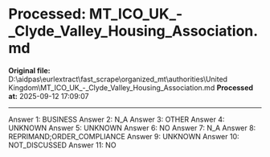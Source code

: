 # Processed: MT_ICO_UK_-_Clyde_Valley_Housing_Association.md

**Original file:** D:\aidpas\eurlextract\fast_scrape\organized_mt\authorities\United Kingdom\MT_ICO_UK_-_Clyde_Valley_Housing_Association.md
**Processed at:** 2025-09-12 17:09:07

---

Answer 1: BUSINESS
Answer 2: N_A
Answer 3: OTHER
Answer 4: UNKNOWN
Answer 5: UNKNOWN
Answer 6: NO
Answer 7: N_A
Answer 8: REPRIMAND;ORDER_COMPLIANCE
Answer 9: UNKNOWN
Answer 10: NOT_DISCUSSED
Answer 11: NO